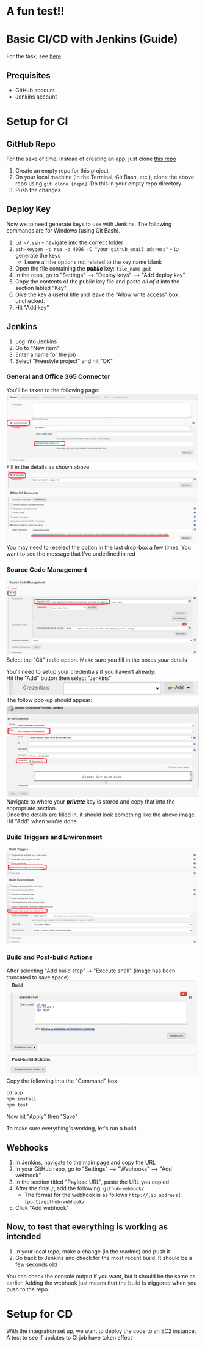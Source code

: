 # A fun test!!

# Basic CI/CD with Jenkins (Guide)

For the task, see [here](cicd_task.md)

## Prequisites
- GitHub account
- Jenkins account

# Setup for CI

## GitHub Repo
For the sake of time, instead of creating an app, just clone [this repo](https://github.com/khanmaster/jenkins_ci_testing_feb_2021)
1. Create an empty repo for this project
2. On your local machine (in the Terminal, Git Bash, etc.), clone the above repo using `git clone [repo]`. Do this in your empty repo directory
3. Push the changes

## Deploy Key
Now we to need generate keys to use with Jenkins. The following commands are for Windows (using Git Bash).
1. `cd ~/.ssh` - navigate into the correct folder
2. `ssh-keygen -t rsa -b 4096 -C "your_github_email_address"` - to generate the keys
    - Leave all the options not related to the key name blank
3. Open the file containing the ***public*** key: `file_name.pub`
4. In the repo, go to "Settings" --> "Deploy keys" --> "Add deploy key"
5. Copy the contents of the public key file and paste *all of it* into the section labled "Key".
6. Give the key a useful title and leave the "Allow write access" box unchecked.
7. Hit "Add key"

## Jenkins
1. Log into Jenkins
2. Go to "New item"
3. Enter a name for the job
4. Select "Freestyle project" and hit "OK"

### General and Office 365 Connector
You'll be taken to the following page:  
![general](./images/jenkins_00.png)  
Fill in the details as shown above.  
![office 365 connector](./images/jenkins_05.png)  
You may need to reselect the option in the last drop-box a few times. You want to see the message that I've underlined in red  
### Source Code Management
![source code management](./images/jenkins_01.png)  
Select the "Git" radio option. Make sure you fill in the boxes *your* details

You'll need to setup your credentials if you haven't already.  
Hit the "Add" button then select "Jenkins"  
![add button example](./images/jenkins_add_button_00.png)  
The follow pop-up should appear:  
![adding credntials](./images/jenkins_04.png)  
Navigate to where your ***private*** key is stored and copy that into the appropriate section.  
Once the details are filled in, it should look something like the above image. Hit "Add" when you're done.  

### Build Triggers and Environment
![build triggers and environment](./images/jenkins_02.png)  

### Build and Post-build Actions
After selecting "Add build step" -> "Execute shell" (image has been truncated to save space):  
![build and post-build](./images/jenkins_03.png)  
Copy the following into the "Command" box
```
cd app
npm install
npm test
```
Now hit "Apply" then "Save"  

To make sure everything's working, let's run a build.

## Webhooks
1. In Jenkins, navigate to the main page and copy the URL
2. In your GitHub repo, go to "Settings" --> "Webhooks" --> "Add webhook"
3. In the section titled "Payload URL", paste the URL you copied
4. After the final `/`, add the following: `github-webhook/`
    - The format for the webhook is as follows `http://[ip_address]:[port]/github-webhook/`
5. Click "Add webhook"

## Now, to test that everything is working as intended
1. In your local repo, make a change (in the readme) and push it
2. Go back to Jenkins and check for the most recent build. It should be a few seconds old  

You can check the console output if you want, but it should be the same as earlier. Adding the webhook just means that the build is triggered when you push to the repo.

# Setup for CD
With the integration set up, we want to deploy the code to an EC2 instance.  
A test to see if updates to CI job have taken effect

